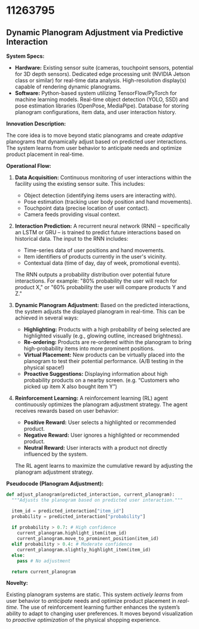 # 11263795

## Dynamic Planogram Adjustment via Predictive Interaction

**System Specs:**

*   **Hardware:** Existing sensor suite (cameras, touchpoint sensors, potential for 3D depth sensors).  Dedicated edge processing unit (NVIDIA Jetson class or similar) for real-time data analysis. High-resolution display(s) capable of rendering dynamic planograms.
*   **Software:**  Python-based system utilizing TensorFlow/PyTorch for machine learning models.  Real-time object detection (YOLO, SSD) and pose estimation libraries (OpenPose, MediaPipe). Database for storing planogram configurations, item data, and user interaction history.

**Innovation Description:**

The core idea is to move beyond static planograms and create *adaptive* planograms that dynamically adjust based on predicted user interactions. The system learns from user behavior to anticipate needs and optimize product placement in real-time.

**Operational Flow:**

1.  **Data Acquisition:** Continuous monitoring of user interactions within the facility using the existing sensor suite. This includes:
    *   Object detection (identifying items users are interacting with).
    *   Pose estimation (tracking user body position and hand movements).
    *   Touchpoint data (precise location of user contact).
    *   Camera feeds providing visual context.

2.  **Interaction Prediction:** A recurrent neural network (RNN) – specifically an LSTM or GRU – is trained to predict future interactions based on historical data. The input to the RNN includes:
    *   Time-series data of user positions and hand movements.
    *   Item identifiers of products currently in the user's vicinity.
    *   Contextual data (time of day, day of week, promotional events).

    The RNN outputs a probability distribution over potential future interactions. For example: "80% probability the user will reach for product X," or "60% probability the user will compare products Y and Z."

3.  **Dynamic Planogram Adjustment:** Based on the predicted interactions, the system adjusts the displayed planogram in real-time. This can be achieved in several ways:
    *   **Highlighting:**  Products with a high probability of being selected are highlighted visually (e.g., glowing outline, increased brightness).
    *   **Re-ordering:**  Products are re-ordered within the planogram to bring high-probability items into more prominent positions.
    *   **Virtual Placement:**  New products can be virtually placed into the planogram to test their potential performance. (A/B testing in the physical space!)
    *   **Proactive Suggestions:** Displaying information about high probability products on a nearby screen. (e.g. “Customers who picked up item X also bought item Y”)

4.  **Reinforcement Learning:** A reinforcement learning (RL) agent continuously optimizes the planogram adjustment strategy. The agent receives rewards based on user behavior:
    *   **Positive Reward:** User selects a highlighted or recommended product.
    *   **Negative Reward:** User ignores a highlighted or recommended product.
    *   **Neutral Reward:**  User interacts with a product not directly influenced by the system.

    The RL agent learns to maximize the cumulative reward by adjusting the planogram adjustment strategy.

**Pseudocode (Planogram Adjustment):**

```python
def adjust_planogram(predicted_interaction, current_planogram):
  """Adjusts the planogram based on predicted user interaction."""

  item_id = predicted_interaction["item_id"]
  probability = predicted_interaction["probability"]
  
  if probability > 0.7: # High confidence
    current_planogram.highlight_item(item_id)
    current_planogram.move_to_prominent_position(item_id)
  elif probability > 0.4: # Moderate confidence
    current_planogram.slightly_highlight_item(item_id)
  else:
    pass # No adjustment

  return current_planogram
```

**Novelty:**

Existing planogram systems are static. This system *actively learns* from user behavior to *anticipate* needs and optimize product placement in *real-time*. The use of reinforcement learning further enhances the system’s ability to adapt to changing user preferences.  It moves beyond visualization to *proactive optimization* of the physical shopping experience.